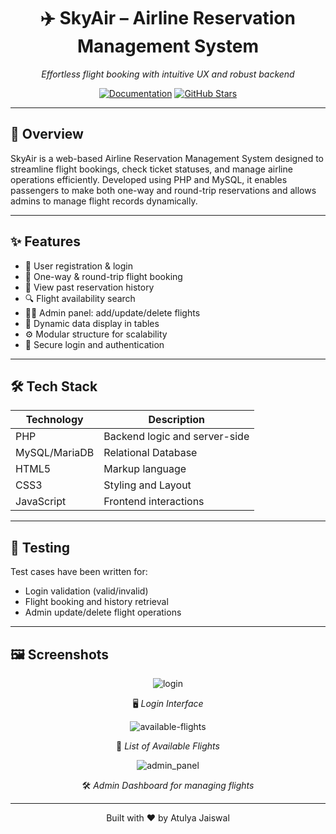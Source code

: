 <div align="center">

# ✈️ SkyAir – Airline Reservation Management System  
_Effortless flight booking with intuitive UX and robust backend_

[![Documentation](https://img.shields.io/badge/Docs-View-blue)](https://github.com/atulyaaj/SkyAir-Airline-Reservation-Portal/blob/main/README.md)
[![GitHub Stars](https://img.shields.io/github/stars/atulyaaj/SkyAir-Airline-Reservation-Portal?style=social)](https://github.com/atulyaaj/SkyAir-Airline-Reservation-Portal)

</div>

---

## 📌 Overview

SkyAir is a web-based Airline Reservation Management System designed to streamline flight bookings, check ticket statuses, and manage airline operations efficiently. Developed using PHP and MySQL, it enables passengers to make both one-way and round-trip reservations and allows admins to manage flight records dynamically.

---

## ✨ Features

- 👤 User registration & login
- 📅 One-way & round-trip flight booking
- 🧾 View past reservation history
- 🔍 Flight availability search
- 🧑‍💼 Admin panel: add/update/delete flights
- 📄 Dynamic data display in tables
- ⚙️ Modular structure for scalability
- 🔐 Secure login and authentication

---

## 🛠 Tech Stack

| Technology | Description                   |
|------------|-------------------------------|
| PHP        | Backend logic and server-side |
| MySQL/MariaDB | Relational Database        |
| HTML5      | Markup language               |
| CSS3       | Styling and Layout            |
| JavaScript | Frontend interactions         |

---

## 🧪 Testing

Test cases have been written for:
- Login validation (valid/invalid)
- Flight booking and history retrieval
- Admin update/delete flight operations

---

## 🖼️ Screenshots

<div align="center">

![login](https://github.com/user-attachments/assets/8cc501cc-33c7-4f65-8899-f0e380a3a860)

🖥️ _Login Interface_

![available-flights](https://github.com/user-attachments/assets/5c9bb994-ca98-4177-80de-ec0dd7d0a42e)

🛫 _List of Available Flights_

 ![admin_panel](https://github.com/user-attachments/assets/60b26bd7-bfca-48a2-aae4-006c8b18bcbb)

🛠️ _Admin Dashboard for managing flights_

</div>

---

<div align="center">

Built with ❤️ by Atulya Jaiswal  

</div>

